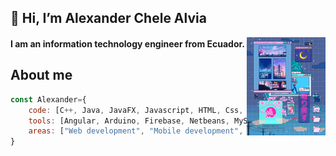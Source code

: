 ## 👋 Hi, I’m Alexander Chele Alvia
<p>
  <img width="25%" alt="sunset gif" align='right' src="https://raw.githubusercontent.com/AlexanderCheleA/AlexanderCheleA/main/assets/pantalla.gif"/>
</p>


#### I am an information technology engineer from Ecuador.

## About me

```javascript
const Alexander={
    code: [C++, Java, JavaFX, Javascript, HTML, Css, Php, SQL, Python, R],
    tools: [Angular, Arduino, Firebase, Netbeans, MySQL, PostgreSQL, SQLite, WordPress],
    areas: ["Web development", "Mobile development", "Desktop application development", "IoT", "Networks"],
}
```


<!---
AlexanderCheleA/AlexanderCheleA is a ✨ special ✨ repository because its `README.md` (this file) appears on your GitHub profile.
You can click the Preview link to take a look at your changes.
--->
